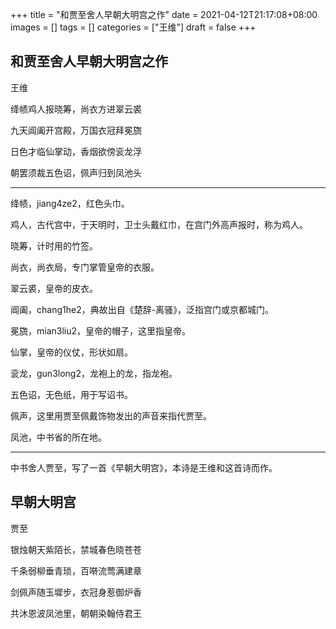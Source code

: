 +++
title = "和贾至舍人早朝大明宫之作"
date = 2021-04-12T21:17:08+08:00
images = []
tags = []
categories = ["王维"]
draft = false
+++

## 和贾至舍人早朝大明宫之作

王维

绛帻鸡人报晓筹，尚衣方进翠云裘

九天阊阖开宫殿，万国衣冠拜冕旒

日色才临仙掌动，香烟欲傍衮龙浮

朝罢须裁五色诏，佩声归到凤池头

---

绛帻，jiang4ze2，红色头巾。

鸡人，古代宫中，于天明时，卫士头戴红巾，在宫门外高声报时，称为鸡人。

晓筹，计时用的竹签。

尚衣，尚衣局，专门掌管皇帝的衣服。

翠云裘，皇帝的皮衣。

阊阖，chang1he2，典故出自《楚辞-离骚》，泛指宫门或京都城门。

冕旒，mian3liu2，皇帝的帽子，这里指皇帝。

仙掌，皇帝的仪仗，形状如扇。

衮龙，gun3long2，龙袍上的龙，指龙袍。

五色诏，无色纸，用于写诏书。

佩声，这里用贾至佩戴饰物发出的声音来指代贾至。

凤池，中书省的所在地。

---

中书舍人贾至，写了一首《早朝大明宫》，本诗是王维和这首诗而作。

## 早朝大明宫

贾至

银烛朝天紫陌长，禁城春色晓苍苍

千条弱柳垂青琐，百啭流莺满建章

剑佩声随玉墀步，衣冠身惹御炉香

共沐恩波凤池里，朝朝染翰侍君王
